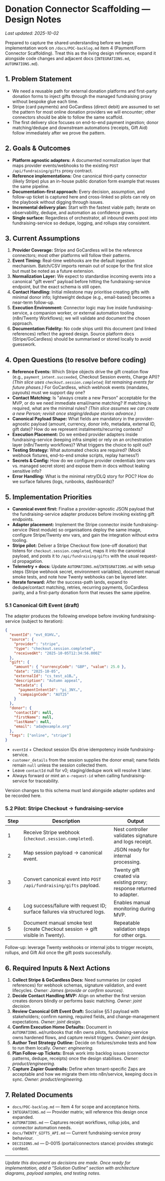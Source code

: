 # Donation Connector Scaffolding — Design Notes

_Last updated: 2025-10-02_

Prepared to capture the shared understanding before we begin implementation work on `/docs/POC-backlog.md` item 4 (Payment/Form Connector Scaffolding). Treat this as the living design reference; expand it alongside code changes and adjacent docs (`INTEGRATIONS.md`, `AUTOMATIONS.md`).

## 1. Problem Statement
- We need a reusable path for external donation platforms and first-party donation forms to inject gifts through the managed fundraising proxy without bespoke glue each time.
- Stripe (card payments) and GoCardless (direct debit) are assumed to set the pattern for most online donation providers we will encounter; other connectors should be able to follow the same scaffold.
- The first delivery slice focuses on end-to-end payment ingestion; donor matching/dedupe and downstream automations (receipts, Gift Aid) follow immediately after we prove the pattern.

## 2. Goals & Outcomes
- **Platform agnostic adapters:** A documented normalization layer that maps provider events/webhooks to the existing `POST /api/fundraising/gifts` proxy contract.
- **Reference implementations:** One canonical third-party connector (likely Stripe) plus an in-house public donation form example that reuses the same pipeline.
- **Documentation-first approach:** Every decision, assumption, and follow-up ticket is captured here and cross-linked so pilots can rely on the playbook without digging through issues.
- **Incremental delivery plan:** Start with the fastest viable path; iterate on observability, dedupe, and automation as confidence grows.
- **Single surface:** Regardless of orchestrator, all inbound events post into fundraising-service so dedupe, logging, and rollups stay consistent.

## 3. Current Assumptions
1. **Provider Coverage:** Stripe and GoCardless will be the reference connectors; most other platforms will follow their patterns.
2. **Event Timing:** Real-time webhooks are the default ingestion mechanism. Batch/CSV imports remain out of scope for the first slice but must be noted as a future extension.
3. **Normalization Layer:** We expect to standardise incoming events into a canonical "gift event" payload before hitting the fundraising-service endpoint, but the exact schema is still open.
4. **Contact Handling:** Initial milestone may prioritise creating gifts with minimal donor info; lightweight dedupe (e.g., email-based) becomes a near-term follow-up.
5. **Execution Environment:** Connector logic may live inside fundraising-service, a companion worker, or external automation tooling (n8n/Twenty Workflows); we will validate and document the chosen approach.
6. **Documentation Fidelity:** No code ships until this document (and linked references) reflect the agreed design. Source platform docs (Stripe/GoCardless) should be summarised or stored locally to avoid guesswork.

## 4. Open Questions (to resolve before coding)
- **Reference Events:** Which Stripe objects drive the gift creation flow (e.g., `payment_intent.succeeded`, Checkout Session events, Charge API)? _(Thin slice uses `checkout.session.completed`; list remaining events for future phases.)_ For GoCardless, which webhook events (mandates, payouts) must we support day one?
- **Contact Matching:** Is "always create a new Person" acceptable for the MVP, or do we need immediate email/name matching? If matching is required, what are the minimal rules? _(Thin slice assumes we can create a new Person; revisit once staging/dedupe stories advance.)_
- **Canonical Payload Shape:** What fields are mandatory in the provider-agnostic payload (amount, currency, donor info, metadata, external ID, gift date)? How do we represent instalments/recurring contexts?
- **Execution Placement:** Do we embed provider adapters inside fundraising-service (keeping infra simple) or rely on an orchestration layer (n8n/Twenty workflows)? What triggers the choice to split out?
- **Testing Strategy:** What automated checks are required? (Mock webhook fixtures, end-to-end smoke scripts, replay harness?)
- **Secrets & Config:** How do we configure provider credentials (env vars vs. managed secret store) and expose them in docs without leaking sensitive info?
- **Error Handling:** What is the minimal retry/DLQ story for POC? How do we surface failures (logs, runbooks, dashboards)?

## 5. Implementation Priorities
- **Canonical event first:** Finalise a provider-agnostic JSON payload that the fundraising-service adapter produces before invoking existing gift endpoints.
- **Adapter placement:** Implement the Stripe connector inside fundraising-service (Nest module) so organisations deploy the same image, configure Stripe/Twenty env vars, and gain the integration without extra tooling.
- **Stripe pilot:** Deliver a Stripe Checkout flow (one-off donation) that listens for `checkout.session.completed`, maps it into the canonical payload, and posts it to `/api/fundraising/gifts` with the usual request-id propagation.
- **Telemetry + docs:** Update `AUTOMATIONS.md`/`INTEGRATIONS.md` with setup steps (Stripe webhook secret, environment variables), document manual smoke tests, and note how Twenty webhooks can be layered later.
- **Iterate forward:** After the success-path lands, expand to dedupe/contact matching, retries, recurring payments, GoCardless parity, and a first-party donation form that reuses the same pipeline.

### 5.1 Canonical Gift Event (draft)

The adapter produces the following envelope before invoking fundraising-service (subject to iteration):

```json
{
  "eventId": "evt_01HV…",
  "source": {
    "provider": "stripe",
    "type": "checkout.session.completed",
    "receivedAt": "2025-10-05T12:34:56.000Z"
  },
  "gift": {
    "amount": { "currencyCode": "GBP", "value": 25.0 },
    "date": "2025-10-05",
    "externalId": "cs_test_a1B…",
    "description": "Autumn appeal",
    "metadata": {
      "paymentIntentId": "pi_3NY…",
      "campaignCode": "AUT25"
    }
  },
  "donor": {
    "contactId": null,
    "firstName": null,
    "lastName": null,
    "email": "ada@example.org"
  },
  "tags": ["online", "stripe"]
}
```

- `eventId` + Checkout session IDs drive idempotency inside fundraising-service.
- `customer_details` from the session supplies the donor email; name fields remain `null` unless the session collected them.
- Leave `contactId` null for v0; staging/dedupe work will resolve it later.
- Always forward or mint an `x-request-id` when calling fundraising-service for traceability.

Version changes to this schema must land alongside adapter updates and be recorded here.

### 5.2 Pilot: Stripe Checkout → fundraising-service

| Step | Description | Output |
| --- | --- | --- |
| 1 | Receive Stripe webhook (`checkout.session.completed`). | Nest controller validates signature and logs receipt. |
| 2 | Map session payload → canonical event. | JSON ready for internal processing. |
| 3 | Convert canonical event into `POST /api/fundraising/gifts` payload. | Twenty gift created via existing proxy; response returned to adapter. |
| 4 | Log success/failure with request ID; surface failures via structured logs. | Enables manual monitoring during MVP. |
| 5 | Document manual smoke test (create Checkout session → gift visible in Twenty). | Repeatable validation steps for other orgs. |

Follow-up: leverage Twenty webhooks or internal jobs to trigger receipts, rollups, and Gift Aid once the gift posts successfully.

## 6. Required Inputs & Next Actions
1. **Collect Stripe & GoCardless Docs:** Need summaries (or copied references) for webhook schemas, signature validation, and event lifecycles. _Owner: James (provide or confirm sources)._ 
2. **Decide Contact Handling MVP:** Align on whether the first version creates donors blindly or performs basic matching. _Owner: joint decision._
3. **Review Canonical Gift Event Draft:** Socialise §5.1 payload with stakeholders; confirm naming, required fields, and change-management expectations. _Owner: joint design._
4. **Confirm Execution Home Defaults:** Document in `AUTOMATIONS.md`/runbooks that n8n owns pilots, fundraising-service owns hardened flows, and capture revisit triggers. _Owner: joint design._
5. **Author Test Strategy Outline:** Decide on fixtures/smoke tests and how to run them locally. _Owner: engineering._
6. **Plan Follow-up Tickets:** Break work into backlog issues (connector patterns, dedupe, receipts) once the design stabilises. _Owner: product/engineering._
7. **Capture Zapier Guardrails:** Define when tenant-specific Zaps are acceptable and how we migrate them into n8n/service, keeping docs in sync. _Owner: product/engineering._

## 7. Related Documents
- `docs/POC-backlog.md` — Item 4 for scope and acceptance hints.
- `INTEGRATIONS.md` — Provider matrix; will reference this design once expanded.
- `AUTOMATIONS.md` — Captures receipt workflows, rollup jobs, and connector automation needs.
- `docs/TWENTY_GIFTS_API.md` — Current fundraising-service proxy behaviour.
- `DECISIONS.md` — D-0015 (portal/connectors stance) provides strategic context.

---

_Update this document as decisions are made. Once ready for implementation, add a “Solution Outline” section with architecture diagrams, payload samples, and testing notes._
